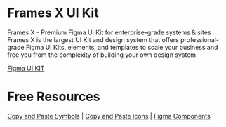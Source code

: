 # Frames X UI Kit
Frames X - Premium Figma UI Kit for enterprise-grade systems & sites
Frames X is the largest UI Kit and design system that offers professional-grade Figma UI Kits, elements, and templates to scale your business and free you from the complexity of building your own design system.

[Figma UI KIT](https://framesxdesign.com)

# Free Resources

[Copy and Paste Symbols](https://framesxdesign.com/copy-paste-symbols) |
[Copy and Paste Icons](https://framesxdesign.com/copy-paste-icons) |
[Figma Components](https://framesxdesign.com/design-resources)


